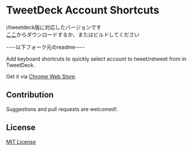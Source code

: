 # TweetDeck Account Shortcuts

i/tweetdeck版に対応したバージョンです<br/>
[ここ](https://github.com/AkaakuHub/tweetdeck-account-shortcuts-i/releases/tag/2.3.1)からダウンロードするか、またはビルドしてください

----以下フォーク元のreadme----

Add keyboard shortcuts to quickly select account to tweet/retweet from in TweetDeck.

Get it via [Chrome Web Store](https://chrome.google.com/webstore/detail/tweetdeck-account-shortcu/jhclgjipjcengbapikaenmopdinlnpin).

## Contribution

Suggestions and pull requests are welcomed!.

## License

[MIT License](./LICENSE)
